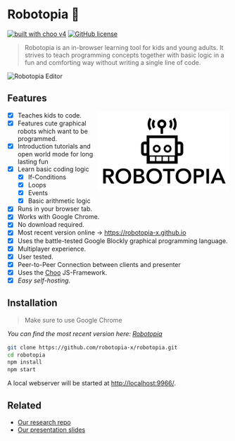 # Robotopia :robot:

[![built with choo v4](https://img.shields.io/badge/built%20with%20choo-v4-ffc3e4.svg?style=flat-square)](https://github.com/yoshuawuyts/choo)
[![GitHub license](https://img.shields.io/github/license/mashape/apistatus.svg)](https://github.com/robotopia-x/robotopia/blob/master/LICENSE)

> Robotopia is an in-browser learning tool for kids and young adults. It strives to teach programming concepts together with basic logic in a fun and comforting way without writing a single line of code.

![Robotopia Editor](./assets/img/readme_IMG.png)

## Features
<a href="https://github.com/robotopia-x"><img src="./assets/img/robotopia.png" align=right alt="Robotopia - Techning kids to code" width="300"/></a>

- [x] Teaches kids to code.
- [x] Features cute graphical robots which want to be programmed.
- [x] Introduction tutorials and open world mode for long lasting fun
- [x] Learn basic coding logic 
  - [x] If-Conditions
  - [x] Loops
  - [x] Events
  - [x] Basic arithmetic logic
- [x] Runs in your browser tab.
- [x] Works with Google Chrome.
- [x] No download required.
- [x] Most recent version online -> https://robotopia-x.github.io
- [x] Uses the battle-tested Google Blockly graphical programming language.
- [x] Multiplayer experience.
- [x] User tested.
- [x] Peer-to-Peer Connection between clients and presenter
- [x] Uses the [Choo](https://github.com/yoshuawuyts/choo) JS-Framework. 
- [x] *Easy self-hosting*.

## Installation
> Make sure to use Google Chrome

*You can find the most recent version here: [Robotopia](https://robotopia.surge.sh)*

```bash
git clone https://github.com/robotopia-x/robotopia.git
cd robotopia
npm install
npm start
```
A local webserver will be started at [http://localhost:9966/](http://localhost:9966/).

## Related
- [Our research repo](https://github.com/robotopia-x/research)
- [Our presentation slides](http://slides.com/pguth/robotopia-x)
